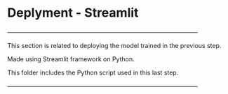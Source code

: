 
# Deplyment - Streamlit

———————————————————————————————
  
This section is related to deploying the model trained in the previous step. 
  
Made using Streamlit framework on Python.

This folder includes the Python script used in this last step.
  
  ———————————————————————————————
